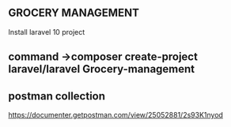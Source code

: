 ## GROCERY MANAGEMENT

Install laravel 10 project

## command ->composer create-project laravel/laravel Grocery-management

## postman collection

https://documenter.getpostman.com/view/25052881/2s93K1nyod
